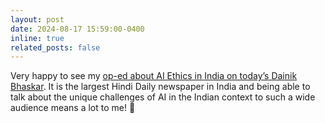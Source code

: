 ```yaml
---
layout: post
date: 2024-08-17 15:59:00-0400
inline: true
related_posts: false
---
```


Very happy to see my [op-ed about AI Ethics in India on today’s Dainik Bhaskar](https://www.bhaskar.com/opinion/news/avijit-ghoshs-column-ai-full-of-bias-is-both-a-challenge-and-an-opportunity-for-india-133333195.html). It is the largest Hindi Daily newspaper in India and being able to talk about the unique challenges of AI in the Indian context to such a wide audience means a lot to me! 🙂